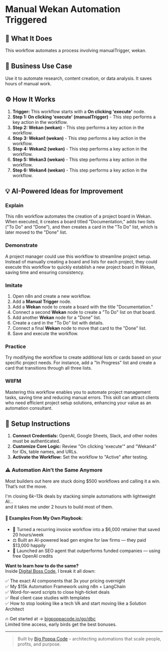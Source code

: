 # Manual Wekan Automation Triggered

## 🚀 What It Does
This workflow automates a process involving manualTrigger, wekan.

## 💼 Business Use Case
Use it to automate research, content creation, or data analysis. It saves hours of manual work.

## ⚙️ How It Works
1.  **Trigger:** This workflow starts with a **On clicking 'execute'** node.
2. **Step 1: On clicking 'execute' (manualTrigger)** - This step performs a key action in the workflow.
3. **Step 2: Wekan (wekan)** - This step performs a key action in the workflow.
4. **Step 3: Wekan1 (wekan)** - This step performs a key action in the workflow.
5. **Step 4: Wekan2 (wekan)** - This step performs a key action in the workflow.
6. **Step 5: Wekan3 (wekan)** - This step performs a key action in the workflow.
7. **Step 6: Wekan4 (wekan)** - This step performs a key action in the workflow.

## 💡 AI-Powered Ideas for Improvement
### Explain
This n8n workflow automates the creation of a project board in Wekan. When executed, it creates a board titled "Documentation," adds two lists ("To Do" and "Done"), and then creates a card in the "To Do" list, which is later moved to the "Done" list.

### Demonstrate
A project manager could use this workflow to streamline project setup. Instead of manually creating a board and lists for each project, they could execute this workflow to quickly establish a new project board in Wekan, saving time and ensuring consistency.

### Imitate
1. Open n8n and create a new workflow.
2. Add a **Manual Trigger** node.
3. Add a **Wekan** node to create a board with the title "Documentation."
4. Connect a second **Wekan** node to create a "To Do" list on that board.
5. Add another **Wekan** node for a "Done" list.
6. Create a card in the "To Do" list with details.
7. Connect a final **Wekan** node to move that card to the "Done" list.
8. Save and execute the workflow.

### Practice
Try modifying the workflow to create additional lists or cards based on your specific project needs. For instance, add a "In Progress" list and create a card that transitions through all three lists.

### WIIFM
Mastering this workflow enables you to automate project management tasks, saving time and reducing manual errors. This skill can attract clients who need efficient project setup solutions, enhancing your value as an automation consultant.

## 🔧 Setup Instructions
1. **Connect Credentials:** OpenAI, Google Sheets, Slack, and other nodes must be authenticated.
2. **Customize Core Logic:** Review "On clicking 'execute'" and "Wekan4" for IDs, table names, and URLs.
3. **Activate the Workflow:** Set the workflow to "Active" after testing.

### ⚠️ Automation Ain’t the Same Anymore

Most builders out here are stuck doing $500 workflows and calling it a win.  
That’s not the move.  

I'm closing $6k–$13k deals by stacking simple automations with lightweight AI...  
and it takes me under 2 hours to build most of them.

#### 🧠 Examples From My Own Playbook:
- 🔁 Turned a recurring invoice workflow into a $6,000 retainer that saved 20 hours/week  
- ⚖️ Built an AI-powered lead gen engine for law firms — they paid $13,000 happily  
- 🚀 Launched an SEO agent that outperforms funded companies — using free OpenAI credits  

**Want to learn how to do the same?**  
Inside [Digital Boss Code](https://bigpoppacode.io/go/dbc), I break it all down:

✅ The exact AI components that 3x your pricing overnight  
✅ My $15k Automation Framework using n8n + LangChain  
✅ Word-for-word scripts to close high-ticket deals  
✅ Real client case studies with templates  
✅ How to stop looking like a tech VA and start moving like a Solution Architect  

🔥 Get started at → [bigpoppacode.io/go/dbc](https://bigpoppacode.io/go/dbc)  
Limited time access, early birds get the best bonuses.

---
> Built by [Big Poppa Code](https://bigpoppacode.io) – architecting automations that scale people, profits, and purpose.
